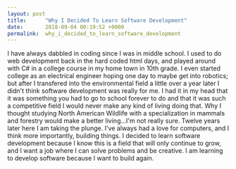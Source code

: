 ```yaml
---
layout: post
title:      "Why I Decided To Learn Software Development"
date:       2018-09-04 00:19:52 +0000
permalink:  why_i_decided_to_learn_software_development
---
```



I have always dabbled in coding since I was in middle school. I used to do web development back in the hard coded html days, and played around with C# in a college course in my home town in 10th grade. I even started college as an electrical engineer hoping one day to maybe get into robotics; but after I transfered into the environmental field a little over a year later I didn't think software development was really for me. I had it in my head that it was something you had to go to school forever to do and that it was such a competitive field I would never make any kind of living doing that. Why I thought studying North American Wildlife with a specialization in mammals and forestry would make a better living...I'm not really sure. Twelve years later here I am taking the plunge. I've always had a love for computers, and I think more importantly, building things. I decided to learn software development because I know this is a field that will only continue to grow, and I want a job where I can solve problems and be creative. I am learning to develop software because I want to build again.
